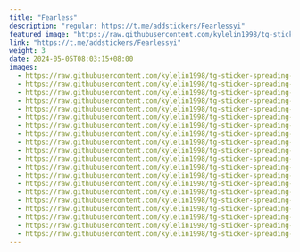 ```yaml
---
title: "Fearless"
description: "regular: https://t.me/addstickers/Fearlessyi"
featured_image: "https://raw.githubusercontent.com/kylelin1998/tg-sticker-spreading-worldwide-images/main/img/1111101c-f076-4037-87af-53a42667a4e6.jpg"
link: "https://t.me/addstickers/Fearlessyi"
weight: 3
date: 2024-05-05T08:03:15+08:00
images:
  - https://raw.githubusercontent.com/kylelin1998/tg-sticker-spreading-worldwide-images/main/img/1111101c-f076-4037-87af-53a42667a4e6.jpg
  - https://raw.githubusercontent.com/kylelin1998/tg-sticker-spreading-worldwide-images/main/img/5e0c1423-4c9d-4309-b4d9-eeb00e3d85df.jpg
  - https://raw.githubusercontent.com/kylelin1998/tg-sticker-spreading-worldwide-images/main/img/fc05649d-9018-40fd-99b3-f719ef0c2bc3.jpg
  - https://raw.githubusercontent.com/kylelin1998/tg-sticker-spreading-worldwide-images/main/img/0539c130-cf03-4cdd-913e-268056586650.jpg
  - https://raw.githubusercontent.com/kylelin1998/tg-sticker-spreading-worldwide-images/main/img/e4827764-1051-49ab-96c4-0eb53369d267.jpg
  - https://raw.githubusercontent.com/kylelin1998/tg-sticker-spreading-worldwide-images/main/img/04f2cad5-f880-4ed6-a434-8fdc9cc8b841.jpg
  - https://raw.githubusercontent.com/kylelin1998/tg-sticker-spreading-worldwide-images/main/img/63d1c9a0-15e1-4903-96b2-11859a92fc20.jpg
  - https://raw.githubusercontent.com/kylelin1998/tg-sticker-spreading-worldwide-images/main/img/dcfdf528-5cc2-422f-9b77-fda28ef40934.jpg
  - https://raw.githubusercontent.com/kylelin1998/tg-sticker-spreading-worldwide-images/main/img/7bc753e5-6b9f-4ab8-92f8-6f0723e653d2.jpg
  - https://raw.githubusercontent.com/kylelin1998/tg-sticker-spreading-worldwide-images/main/img/5c003fe1-3892-4f3d-8e0f-fc9922bcf023.jpg
  - https://raw.githubusercontent.com/kylelin1998/tg-sticker-spreading-worldwide-images/main/img/b5ccb661-d595-4931-a37d-67a99ada6979.jpg
  - https://raw.githubusercontent.com/kylelin1998/tg-sticker-spreading-worldwide-images/main/img/d2f14e83-00ad-4572-922f-174a6d247896.jpg
  - https://raw.githubusercontent.com/kylelin1998/tg-sticker-spreading-worldwide-images/main/img/436c467f-c65d-4992-86a8-ec075a6a765e.jpg
  - https://raw.githubusercontent.com/kylelin1998/tg-sticker-spreading-worldwide-images/main/img/0aaa58f7-e2f5-41e3-a511-2e386d6eca4e.jpg
  - https://raw.githubusercontent.com/kylelin1998/tg-sticker-spreading-worldwide-images/main/img/a5f77048-5130-46c2-85a5-bd496e603c4b.jpg
  - https://raw.githubusercontent.com/kylelin1998/tg-sticker-spreading-worldwide-images/main/img/d7b81429-0577-4b30-b08c-31f4b86122c9.jpg
  - https://raw.githubusercontent.com/kylelin1998/tg-sticker-spreading-worldwide-images/main/img/886cc96b-949c-4f5c-b418-f316f59b2c9f.jpg
  - https://raw.githubusercontent.com/kylelin1998/tg-sticker-spreading-worldwide-images/main/img/6a113fec-b842-4016-b1c0-6e1d00a76c58.jpg
  - https://raw.githubusercontent.com/kylelin1998/tg-sticker-spreading-worldwide-images/main/img/4199e83f-3bb5-4078-b379-f8e80f4d60f8.jpg
  - https://raw.githubusercontent.com/kylelin1998/tg-sticker-spreading-worldwide-images/main/img/862443a3-82c8-4b18-933c-276a9c284f39.jpg
---
```

